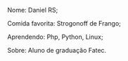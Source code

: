 Nome: Daniel RS;

Comida favorita: Strogonoff de Frango;

Aprendendo: Php, Python, Linux;

Sobre: Aluno de graduação Fatec.